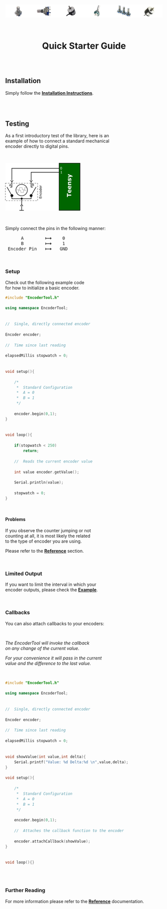 
[![Banner]][Overview]

<br>

<div align = center>

# Quick Starter Guide

</div>

<br>
<br>

## Installation

Simply follow  the **[Installation Instructions]**.

<br>
<br>


## Testing

As a first introductory test of the library, here is an <br>
example of how to connect a standard mechanical <br>
encoder directly to digital pins.

<br>

![Simple Encoder]

<br>

Simply connect the pins in the following manner:

<kbd>      A      </kbd>  **⟼**  <kbd>  0  </kbd> <br>
<kbd>      B      </kbd>  **⟼**  <kbd>  1  </kbd> <br>
<kbd> Encoder Pin </kbd>  **⟼**  <kbd> GND </kbd>

<br>

### Setup

Check out the following example code <br>
for how to initialize a basic encoder.

```C++
#include "EncoderTool.h"

using namespace EncoderTool;


//  Single, directly connected encoder

Encoder encoder;

//  Time since last reading

elapsedMillis stopwatch = 0;


void setup(){
    
    /*
     *  Standard Configuration
     *  A = 0
     *  B = 1
     */
    
    encoder.begin(0,1);
}


void loop(){
    
    if(stopwatch < 250)
        return;
    
    //  Reads the current encoder value
    
    int value encoder.getValue();
    
    Serial.println(value);
    
    stopwatch = 0;
}
```

<br>

#### Problems

If you observe the counter jumping or not <br>
counting at all, it is most likely the related <br>
to the type of encoder you are using.

Please refer to the **[Reference]** section.

<br>

### Limited Output

If you want to limit the interval in which your <br>
encoder outputs, please check the **[Example][Limiting]**.

<br>

### Callbacks

You can also attach callbacks to your encoders:

<br>

*The EncoderTool will invoke the callback* <br>
*on any change of the current value.* <br>

*For your convenience it will pass in the current* <br>
*value and the difference to the last value.*

<br>

```c++
#include "EncoderTool.h"

using namespace EncoderTool;


//  Single, directly connected encoder

Encoder encoder;

//  Time since last reading

elapsedMillis stopwatch = 0;


void showValue(int value,int delta){
    Serial.printf("Value: %d Delta:%d \n",value,delta);
}

void setup(){
    
    /*
     *  Standard Configuration
     *  A = 0
     *  B = 1
     */
     
    encoder.begin(0,1);

    //  Attaches the callback function to the encoder
    
    encoder.attachCallback(showValue);
}


void loop(){}
```

<br>
<br>

### Further Reading

For more information please refer to the **[Reference]** documentation.

<br>


<!----------------------------------------------------------------------------->

[Installation Instructions]: Installation.md
[Reference]: Reference.md
[Overview]: Overview.md
[Limiting]: Limiting.md

[Simple Encoder]: ../Resources/Image/Simple.png
[Banner]: ../Resources/Image/Banner/Current.png

